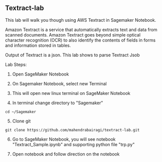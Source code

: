 ## Textract-lab

This lab will walk you though using AWS Textract in Sagemaker Notebook.

Amazon Textract is a service that automatically extracts text and data from scanned documents. Amazon Textract goes beyond simple optical character recognition (OCR) to also identify the contents of fields in forms and information stored in tables.

Output of Textract is a json. This lab shows to parse Textract Jsob

Lab Steps:
1. Open SageMaker Notebook

2. On Sagemaker Notebook, select new Terminal

3. This will open new linux terminal on SageMaker Notebook

4. In terminal change directory to "Sagemaker"
``` 
cd ~/Sagemaker 
```
5. Clone git
```
git clone https://github.com/mahendrabairagi/textract-lab.git
```

6. Go to SageMaker Notebook, you will see notebook "Textract_Sample.ipynb" and supporting python file "trp.py"

7. Open notebook and follow direction on the notebook

